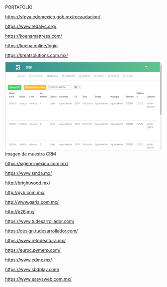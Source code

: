 PORTAFOLIO

https://sfpya.edomexico.gob.mx/recaudacion/

https://www.redalyc.org/

https://koenamattress.com/

https://koena.online/login

https://kreatsolutions.com.mx/

![Screenshot](Captura.PNG)
Imagen de muestra CRM 

https://sigem-mexico.com.mx/

https://www.smda.mx/

http://brightwood.mx/

http://pyb.com.mx/

http://www.garis.com.mx/

http://b26.mx/

https://www.tudesarrollador.com/

https://design.tudesarrollador.com/

https://www.retodealtura.mx/

https://euroc.pymerp.com/

https://www.edmx.mx/

https://www.sbdplay.com/

https://www.easysweb.com.mx/
